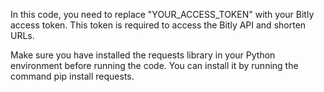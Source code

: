 In this code, you need to replace "YOUR_ACCESS_TOKEN" with your Bitly access token. This token is required to access the Bitly API and shorten URLs.

Make sure you have installed the requests library in your Python environment before running the code. You can install it by running the command pip install requests.
